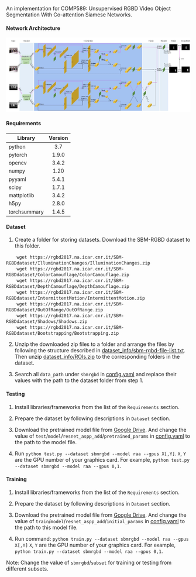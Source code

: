 An implementation for COMP589: Unsupervised RGBD Video Object Segmentation With Co-attention Siamese Networks.

#### Network Architecture 

![](RGBD_Co-attention_UVOS.jpg)

#### Requirements
| Library       | Version       |
| ------------- |:-------------:|
| python        | 3.7           |
| pytorch       | 1.9.0         |
| opencv        | 3.4.2         |
| numpy         | 1.20          |
| pyyaml        | 5.4.1         |
| scipy         | 1.7.1         |
| mattplotlib   | 3.4.2         |
| h5py          | 2.8.0         |
| torchsummary  | 1.4.5         |

#### Dataset
1. Create a folder for storing datasets. Download the SBM-RGBD dataset to this folder.
```
    wget https://rgbd2017.na.icar.cnr.it/SBM-RGBDdataset/IlluminationChanges/IlluminationChanges.zip
    wget https://rgbd2017.na.icar.cnr.it/SBM-RGBDdataset/ColorCamouflage/ColorCamouflage.zip
    wget https://rgbd2017.na.icar.cnr.it/SBM-RGBDdataset/DepthCamouflage/DepthCamouflage.zip
    wget https://rgbd2017.na.icar.cnr.it/SBM-RGBDdataset/IntermittentMotion/IntermittentMotion.zip
    wget https://rgbd2017.na.icar.cnr.it/SBM-RGBDdataset/OutOfRange/OutOfRange.zip
    wget https://rgbd2017.na.icar.cnr.it/SBM-RGBDdataset/Shadows/Shadows.zip
    wget https://rgbd2017.na.icar.cnr.it/SBM-RGBDdataset/Bootstrapping/Bootstrapping.zip
```

2. Unzip the downloaded zip files to a folder and arrange the files by following the structure described in [dataset_info/sbm-rgbd-file-list.txt](). Then unzip [dataset_info/ROIs.zip]() to the corresponding folders in the dataset.

3. Search all `data_path` under `sbmrgbd` in [config.yaml]() and replace their values with the path to the dataset folder from step 1.

#### Testing

1. Install libraries/frameworks from the list of the `Requirements` section.

2. Prepare the dataset by following descriptions in `Dataset` section.

3. Download the pretrained model file from [Google Drive](https://drive.google.com/file/d/1d7hpX_w9bQCpn-w1hBH89DsNw1pE5N0x). And change the value of `test`/`model`/`resnet_aspp_add`/`pretrained_params` in [config.yaml]() to the path to the model file.

4. Run `python test.py --dataset sbmrgbd --model raa --gpus X[,Y]`. `X`, `Y` are the GPU number of your graphics card. For example, `python test.py --dataset sbmrgbd --model raa --gpus 0,1`.

#### Training

1. Install libraries/frameworks from the list of the `Requirements` section.

2. Prepare the dataset by following descriptions in `Dataset` section.

3. Download the pretrained model file from [Google Drive](https://drive.google.com/file/d/1qr22otbopnF9A8jAwqSQVa2EaOSNMTk3). And change the value of `train`/`model`/`resnet_aspp_add`/`initial_params` in [config.yaml]() to the path to this model file.

4. Run command: `python train.py --dataset sbmrgbd --model raa --gpus X[,Y]` `X`, `Y` are the GPU number of your graphics card. For example, `python train.py --dataset sbmrgbd --model raa --gpus 0,1`.

Note: Change the value of `sbmrgbd`/`subset` for training or testing from different subsets.

